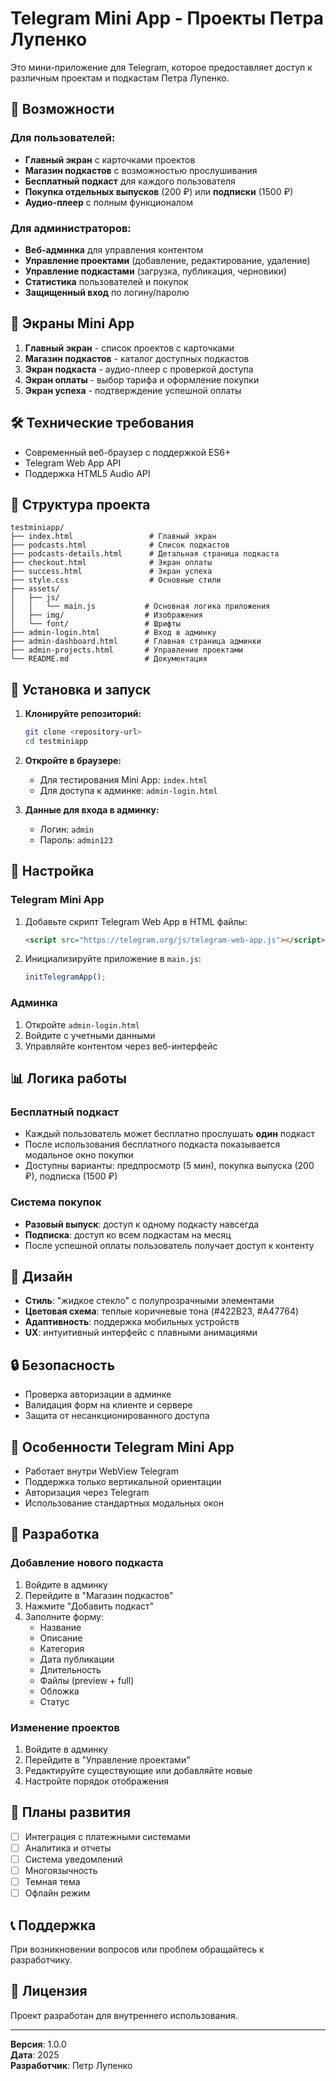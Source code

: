# Telegram Mini App - Проекты Петра Лупенко

Это мини-приложение для Telegram, которое предоставляет доступ к различным проектам и подкастам Петра Лупенко.

## 🚀 Возможности

### Для пользователей:
- **Главный экран** с карточками проектов
- **Магазин подкастов** с возможностью прослушивания
- **Бесплатный подкаст** для каждого пользователя
- **Покупка отдельных выпусков** (200 ₽) или **подписки** (1500 ₽)
- **Аудио-плеер** с полным функционалом

### Для администраторов:
- **Веб-админка** для управления контентом
- **Управление проектами** (добавление, редактирование, удаление)
- **Управление подкастами** (загрузка, публикация, черновики)
- **Статистика** пользователей и покупок
- **Защищенный вход** по логину/паролю

## 📱 Экраны Mini App

1. **Главный экран** - список проектов с карточками
2. **Магазин подкастов** - каталог доступных подкастов
3. **Экран подкаста** - аудио-плеер с проверкой доступа
4. **Экран оплаты** - выбор тарифа и оформление покупки
5. **Экран успеха** - подтверждение успешной оплаты

## 🛠 Технические требования

- Современный веб-браузер с поддержкой ES6+
- Telegram Web App API
- Поддержка HTML5 Audio API

## 📁 Структура проекта

```
testminiapp/
├── index.html                 # Главный экран
├── podcasts.html              # Список подкастов
├── podcasts-details.html      # Детальная страница подкаста
├── checkout.html              # Экран оплаты
├── success.html               # Экран успеха
├── style.css                  # Основные стили
├── assets/
│   ├── js/
│   │   └── main.js           # Основная логика приложения
│   ├── img/                  # Изображения
│   └── font/                 # Шрифты
├── admin-login.html          # Вход в админку
├── admin-dashboard.html      # Главная страница админки
├── admin-projects.html       # Управление проектами
└── README.md                 # Документация
```

## 🚀 Установка и запуск

1. **Клонируйте репозиторий:**
   ```bash
   git clone <repository-url>
   cd testminiapp
   ```

2. **Откройте в браузере:**
   - Для тестирования Mini App: `index.html`
   - Для доступа к админке: `admin-login.html`

3. **Данные для входа в админку:**
   - Логин: `admin`
   - Пароль: `admin123`

## 🔧 Настройка

### Telegram Mini App

1. Добавьте скрипт Telegram Web App в HTML файлы:
   ```html
   <script src="https://telegram.org/js/telegram-web-app.js"></script>
   ```

2. Инициализируйте приложение в `main.js`:
   ```javascript
   initTelegramApp();
   ```

### Админка

1. Откройте `admin-login.html`
2. Войдите с учетными данными
3. Управляйте контентом через веб-интерфейс

## 📊 Логика работы

### Бесплатный подкаст
- Каждый пользователь может бесплатно прослушать **один** подкаст
- После использования бесплатного подкаста показывается модальное окно покупки
- Доступны варианты: предпросмотр (5 мин), покупка выпуска (200 ₽), подписка (1500 ₽)

### Система покупок
- **Разовый выпуск**: доступ к одному подкасту навсегда
- **Подписка**: доступ ко всем подкастам на месяц
- После успешной оплаты пользователь получает доступ к контенту

## 🎨 Дизайн

- **Стиль**: "жидкое стекло" с полупрозрачными элементами
- **Цветовая схема**: теплые коричневые тона (#422B23, #A47764)
- **Адаптивность**: поддержка мобильных устройств
- **UX**: интуитивный интерфейс с плавными анимациями

## 🔒 Безопасность

- Проверка авторизации в админке
- Валидация форм на клиенте и сервере
- Защита от несанкционированного доступа

## 📱 Особенности Telegram Mini App

- Работает внутри WebView Telegram
- Поддержка только вертикальной ориентации
- Авторизация через Telegram
- Использование стандартных модальных окон

## 🚧 Разработка

### Добавление нового подкаста

1. Войдите в админку
2. Перейдите в "Магазин подкастов"
3. Нажмите "Добавить подкаст"
4. Заполните форму:
   - Название
   - Описание
   - Категория
   - Дата публикации
   - Длительность
   - Файлы (preview + full)
   - Обложка
   - Статус

### Изменение проектов

1. Войдите в админку
2. Перейдите в "Управление проектами"
3. Редактируйте существующие или добавляйте новые
4. Настройте порядок отображения

## 🔮 Планы развития

- [ ] Интеграция с платежными системами
- [ ] Аналитика и отчеты
- [ ] Система уведомлений
- [ ] Многоязычность
- [ ] Темная тема
- [ ] Офлайн режим

## 📞 Поддержка

При возникновении вопросов или проблем обращайтесь к разработчику.

## 📄 Лицензия

Проект разработан для внутреннего использования.

---

**Версия**: 1.0.0  
**Дата**: 2025  
**Разработчик**: Петр Лупенко
